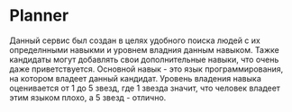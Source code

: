 # Planner
Данный сервис был создан в целях удобного поиска людей с их определнными навыкми и уровнем владния данным навыком. Тажке кандидаты могут добавлять свои дополнительные навыки, что очень даже приветствуется. Основной навык - это язык программирования, на котором владеет данный кандидат. Уровень владения навыка оценивается от 1 до 5 звезд, где 1 звезда значит, что человек владеет этим языком плохо, а 5 звезд - отлично. 